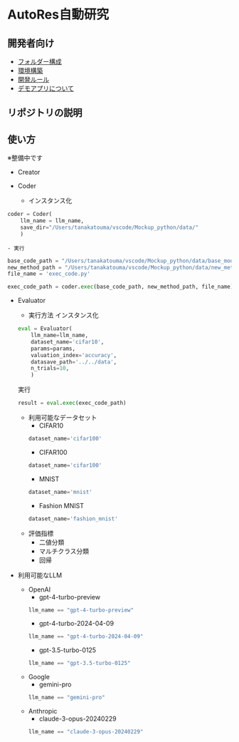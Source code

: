 # AutoRes自動研究


## 開発者向け
- [フォルダー構成](https://github.com/auto-res/Mockup_python/blob/develop/docs/folder.md)
- [環境構築](https://www.notion.so/dead026297e04a9399987ea8e02df1da)
- [開発ルール](https://github.com/auto-res/Mockup_python/blob/develop/docs/development_rule.md)
- [デモアプリについて](https://github.com/auto-res/Mockup_python/tree/main/src/streamlit)


## リポジトリの説明





## 使い方
※整備中です

- Creator



- Coder
    - インスタンス化
```python
coder = Coder(
    llm_name = llm_name,
    save_dir="/Users/tanakatouma/vscode/Mockup_python/data/"
    )
```

    - 実行

```python
base_code_path = "/Users/tanakatouma/vscode/Mockup_python/data/base_model.txt"
new_method_path = "/Users/tanakatouma/vscode/Mockup_python/data/new_method.txt"
file_name = 'exec_code.py'

exec_code_path = coder.exec(base_code_path, new_method_path, file_name)
```

- Evaluator
    - 実行方法
    インスタンス化
    ```python
    eval = Evaluator(
        llm_name=llm_name,
        dataset_name='cifar10',
        params=params,
        valuation_index='accuracy',
        datasave_path='../../data',
        n_trials=10,
        )
    ```
    実行
    ```python
    result = eval.exec(exec_code_path)
    ```
    - 利用可能なデータセット
        - CIFAR10
        ```python
        dataset_name='cifar100'
        ```
        - CIFAR100
        ```python
        dataset_name='cifar100'
        ```
        - MNIST
        ```python
        dataset_name='mnist'
        ```
        - Fashion MNIST
        ```python
        dataset_name='fashion_mnist'
        ```
    - 評価指標
        - 二値分類
        - マルチクラス分類
        - 回帰

- 利用可能なLLM
    - OpenAI
        - gpt-4-turbo-preview
        ```python
        llm_name == "gpt-4-turbo-preview"
        ```
         - gpt-4-turbo-2024-04-09
        ```python
        llm_name == "gpt-4-turbo-2024-04-09"
        ```
        - gpt-3.5-turbo-0125
        ```python
        llm_name == "gpt-3.5-turbo-0125"
        ```
    - Google
        - gemini-pro
        ```python
        llm_name == "gemini-pro"
        ```
    - Anthropic
        - claude-3-opus-20240229
        ```python
        llm_name == "claude-3-opus-20240229"
        ```
